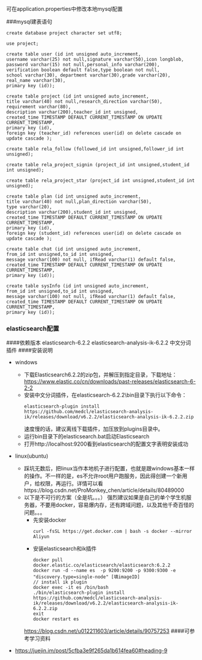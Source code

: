 可在application.properties中修改本地mysql配置

###mysql建表语句
```
create database project character set utf8;

use project;

create table user (id int unsigned auto_increment,
username varchar(25) not null,signature varchar(50),icon longblob,
password varchar(15) not null,personal_info varchar(200),
verification boolean default false,type boolean not null,
school varchar(30), department varchar(30),grade varchar(20),
real_name varchar(30),
primary key (id));

create table project (id int unsigned auto_increment,
title varchar(40) not null,research_direction varchar(50),
requirement varchar(80),
description varchar(200),teacher_id int unsigned,
created_time TIMESTAMP DEFAULT CURRENT_TIMESTAMP ON UPDATE CURRENT_TIMESTAMP,
primary key (id),
foreign key (teacher_id) references user(id) on delete cascade on update cascade );

create table rela_follow (followed_id int unsigned,follower_id int unsigned);

create table rela_project_signin (project_id int unsigned,student_id int unsigned);

create table rela_project_star (project_id int unsigned,student_id int unsigned);

create table plan (id int unsigned auto_increment,
title varchar(40) not null,plan_direction varchar(50),
type varchar(20),
description varchar(200),student_id int unsigned,
created_time TIMESTAMP DEFAULT CURRENT_TIMESTAMP ON UPDATE CURRENT_TIMESTAMP,
primary key (id),
foreign key (student_id) references user(id) on delete cascade on update cascade );

create table chat (id int unsigned auto_increment,
from_id int unsigned,to_id int unsigned,
message varchar(100) not null, ifRead varchar(1) default false,
created_time TIMESTAMP DEFAULT CURRENT_TIMESTAMP ON UPDATE CURRENT_TIMESTAMP,
primary key (id));

create table sysInfo (id int unsigned auto_increment,
from_id int unsigned,to_id int unsigned,
message varchar(100) not null, ifRead varchar(1) default false,
created_time TIMESTAMP DEFAULT CURRENT_TIMESTAMP ON UPDATE CURRENT_TIMESTAMP,
primary key (id));
```

### elasticsearch配置
####依赖版本
elasticsearch-6.2.2
elasticsearch-analysis-ik-6.2.2 中文分词插件
####安装说明
* windows
    * 下载Elasticsearch6.2.2的zip包，并解压到指定目录，下载地址：https://www.elastic.co/cn/downloads/past-releases/elasticsearch-6-2-2
    * 安装中文分词插件，在elasticsearch-6.2.2\bin目录下执行以下命令：
        ```
      elasticsearch-plugin install https://github.com/medcl/elasticsearch-analysis-ik/releases/download/v6.2.2/elasticsearch-analysis-ik-6.2.2.zip
        ```
      速度慢的话，建议离线下载插件，加压放到plugins目录中。
    * 运行bin目录下的elasticsearch.bat启动Elasticsearch
    * 打开http://localhost:9200看到elasticsearch的配置文字表明安装成功
    
* linux(ubuntu)
    * 踩坑无数后，把linux当作本地机子进行配置，也就是跟windows基本一样的操作。不一样的是，es不允许root用户跑服务，因此得创建一个新用户，给权限，再运行。详情可以看https://blog.csdn.net/ProMonkey_chen/article/details/80489000
    * 以下是不可行的方案（全是坑。。。） 强烈建议如果是自己的单个学生机服务器，不要用docker，容易爆内存，还有跨域问题，以及其他千奇百怪的问题。。。
        * 先安装docker
            ```
            curl -fsSL https://get.docker.com | bash -s docker --mirror Aliyun
            ```
        * 安装elasticsearch和ik插件
            ```
            docker pull docker.elastic.co/elasticsearch/elasticsearch:6.2.2
            docker run -d --name es  -p 9200:9200 -p 9300:9300 -e "discovery.type=single-node" [填imageID]
            // install ik plugin
            docker exec -it es /bin/bash
            ./bin/elasticsearch-plugin install https://github.com/medcl/elasticsearch-analysis-ik/releases/download/v6.2.2/elasticsearch-analysis-ik-6.2.2.zip
            exit
            docker restart es
            ```  
        https://blog.csdn.net/u012211603/article/details/90757253
####可参考学习资料
* https://juejin.im/post/5cfba3e9f265da1b614fea60#heading-9